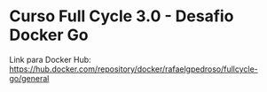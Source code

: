 # Curso Full Cycle 3.0 - Desafio Docker Go

Link para Docker Hub: https://hub.docker.com/repository/docker/rafaelgpedroso/fullcycle-go/general